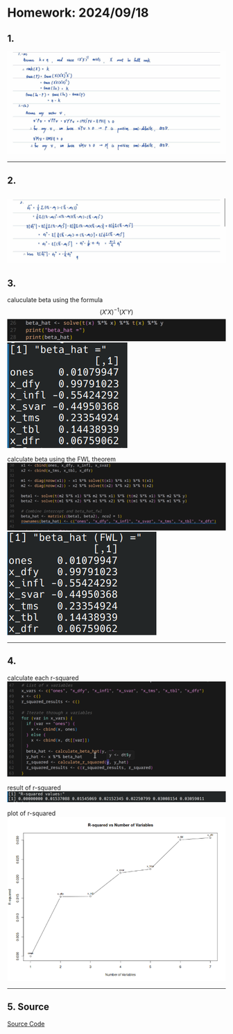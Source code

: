 # Homework: 2024/09/18

## 1. 
![q1-solution](./img/q1.jpg)

---

## 2.
![q2-solution](./img/q2.jpg)
---
<div style="page-break-after: always;"></div>

## 3.
caluculate beta using the formula $$(X'X)^{-1} (X'Y)$$
![q3-solution1](./img/beta.png)
![q3-solution2](./img/beta_result.png)

calculate beta using the FWL theorem
![q3-solution3](./img/FWL.png)
![q3-solution4](./img/beta_fwl_result.png)

---
<div style="page-break-after: always;"></div>

## 4.
calculate each r-squared
![q4-solution1](./img/r_squared.png)

result of r-squared
![q4-solution2](./img/r_squared_result.png)

plot of r-squared
![q4-solution3](./img/r_squared_plot.png)

---
<div style="page-break-after: always;"></div>

## 5. Source
[Source Code](https://github.com/lin-1214/2024Econometric/blob/main/hw3/homework3.r)